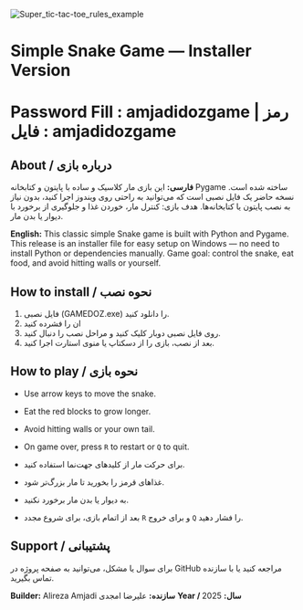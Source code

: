 ![Super_tic-tac-toe_rules_example](https://github.com/user-attachments/assets/e84181a4-57b4-4ad7-b47f-70ef2952e6fc)


# Simple Snake Game — Installer Version
# Password Fill : amjadidozgame | رمز فایل : amjadidozgame
## About / درباره بازی

**فارسی:**
این بازی مار کلاسیک و ساده با پایتون و کتابخانه Pygame ساخته شده است.
نسخه حاضر یک فایل نصبی است که می‌توانید به راحتی روی ویندوز اجرا کنید، بدون نیاز به نصب پایتون یا کتابخانه‌ها.
هدف بازی: کنترل مار، خوردن غذا و جلوگیری از برخورد با دیوار یا بدن مار.

**English:**
This classic simple Snake game is built with Python and Pygame.
This release is an installer file for easy setup on Windows — no need to install Python or dependencies manually.
Game goal: control the snake, eat food, and avoid hitting walls or yourself.

## How to install / نحوه نصب

1. فایل نصبی (GAMEDOZ.exe) را دانلود کنید.
2. ان را فشرده کنید 
3. روی فایل نصبی دوبار کلیک کنید و مراحل نصب را دنبال کنید.
4. بعد از نصب، بازی را از دسکتاپ یا منوی استارت اجرا کنید.

## How to play / نحوه بازی

* Use arrow keys to move the snake.

* Eat the red blocks to grow longer.

* Avoid hitting walls or your own tail.

* On game over, press `R` to restart or `Q` to quit.

* برای حرکت مار از کلیدهای جهت‌نما استفاده کنید.

* غذاهای قرمز را بخورید تا مار بزرگ‌تر شود.

* به دیوار یا بدن مار برخورد نکنید.

* بعد از اتمام بازی، برای شروع مجدد `R` و برای خروج `Q` را فشار دهید.

## Support / پشتیبانی

برای سوال یا مشکل، می‌توانید به صفحه پروژه در GitHub مراجعه کنید یا با سازنده تماس بگیرید.

**Builder:** Alireza Amjadi
**سازنده:** علیرضا امجدی
**Year / سال:** 2025
